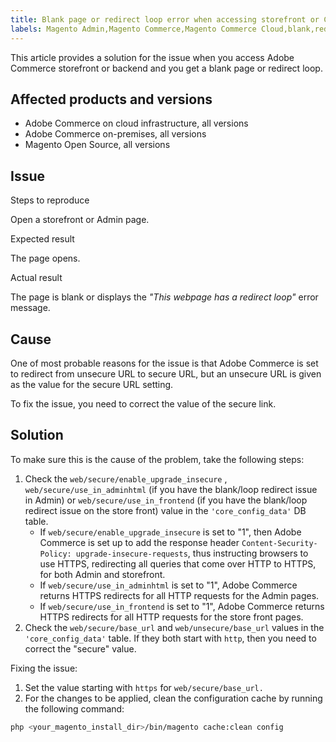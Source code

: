 ```yaml
---
title: Blank page or redirect loop error when accessing storefront or Commerce Admin
labels: Magento Admin,Magento Commerce,Magento Commerce Cloud,blank,redirect,troubleshooting,Commerce Admin,Adobe Commerce,cloud infrastructure,on-premises,Magento Open Source
---
```


This article provides a solution for the issue when you access Adobe Commerce storefront or backend and you get a blank page or redirect loop.

## Affected products and versions

* Adobe Commerce on cloud infrastructure, all versions
* Adobe Commerce on-premises, all versions
* Magento Open Source, all versions

## Issue

 <span class="wysiwyg-underline">Steps to reproduce</span>

Open a storefront or Admin page.

 <span class="wysiwyg-underline">Expected result</span>

The page opens.

 <span class="wysiwyg-underline">Actual result</span>

The page is blank or displays the *"This webpage has a redirect loop"* error message.

## Cause

One of most probable reasons for the issue is that Adobe Commerce is set to redirect from unsecure URL to secure URL, but an unsecure URL is given as the value for the secure URL setting.

To fix the issue, you need to correct the value of the secure link.

## Solution

To make sure this is the cause of the problem, take the following steps:

1. Check the `web/secure/enable_upgrade_insecure` , `web/secure/use_in_adminhtml` (if you have the blank/loop redirect issue in Admin) or `web/secure/use_in_frontend` (if you have the blank/loop redirect issue on the store front) value in the `'core_config_data'` DB table.
    * If `web/secure/enable_upgrade_insecure` is set to "1", then Adobe Commerce is set up to add the response header `Content-Security-Policy: upgrade-insecure-requests`, thus instructing browsers to use HTTPS, redirecting all queries that come over HTTP to HTTPS, for both Admin and storefront.
    * If `web/secure/use_in_adminhtml` is set to "1", Adobe Commerce returns HTTPS redirects for all HTTP requests for the Admin pages.
    * If `web/secure/use_in_frontend` is set to "1", Adobe Commerce returns HTTPS redirects for all HTTP requests for the store front pages.
1. Check the `web/secure/base_url` and `web/unsecure/base_url` values in the `'core_config_data'` table. If they both start with    `http`, then you need to correct the "secure" value.

Fixing the issue:

1. Set the value starting with `https` for `web/secure/base_url.`
1. For the changes to be applied, clean the configuration cache by running the following command:
```bash
php <your_magento_install_dir>/bin/magento cache:clean config
```
